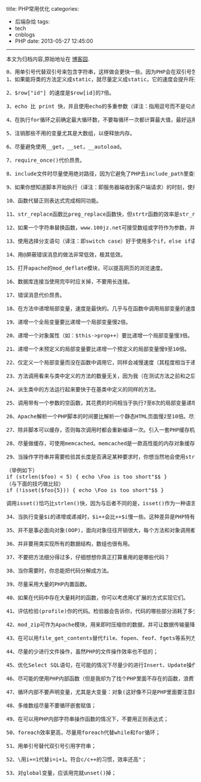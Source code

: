 title: PHP常用优化
categories:
  - 后端杂烩
tags:
  - tech
  - cnblogs
  - PHP
date: 2013-05-27 12:45:00
---

<div class="history-article">本文为归档内容,原始地址在 <a href="http://www.cnblogs.com/hustskyking/archive/2013/05/27/php-optimization.html" target="_blank">博客园</a>.</div>

<pre><span>0、用单引号代替双引号来包含字符串，这样做会更快一些。因为PHP会在双引号包围的字符串中搜寻变量，单引号则不会，注意：只有echo能这么做，它是一种可以把多个字符串当作参数的\函数"（译注：PHP手册中说echo是语言结构，不是真正的函数，故把函数加上了双引号）。
1、如果能将类的方法定义成static，就尽量定义成static，它的速度会提升将近4倍。

2、$row["id"] 的速度是$row[id]的7倍。

3、echo 比 print 快，并且使用echo的多重参数（译注：指用逗号而不是句点）代替字符串连接，比如echo $str1,$str2。

4、在执行for循环之前确定最大循环数，不要每循环一次都计算最大值，最好运用foreach代替。

5、注销那些不用的变量尤其是大数组，以便释放内存。

6、尽量避免使用__get，__set，__autoload。

7、require_once()代价昂贵。

8、include文件时尽量使用绝对路径，因为它避免了PHP去include_path里查找文件的速度，解析操作系统路径所需的时间会更少。

9、如果你想知道脚本开始执行（译注：即服务器端收到客户端请求）的时刻，使用$_SERVER["REQUEST_TIME"]要好于time()。

10、函数代替正则表达式完成相同功能。

11、str_replace函数比preg_replace函数快，但strtr函数的效率是str_replace函数的四倍。

12、如果一个字符串替换函数，www.100jz.net可接受数组或字符作为参数，并且参数长度不太长，那么可以考虑额外写一段替换代码，使得每次传递参数是一个字符，而不是只写一行代码接受数组作为查询和替换的参数。

13、使用选择分支语句（译注：即switch case）好于使用多个if，else if语句。

14、用@屏蔽错误消息的做法非常低效，极其低效。

15、打开apache的mod_deflate模块，可以提高网页的浏览速度。

16、数据库连接当使用完毕时应关掉，不要用长连接。

17、错误消息代价昂贵。

18、在方法中递增局部变量，速度是最快的。几乎与在函数中调用局部变量的速度相当。

19、递增一个全局变量要比递增一个局部变量慢2倍。

20、递增一个对象属性（如：$this-&gt;prop++）要比递增一个局部变量慢3倍。

21、递增一个未预定义的局部变量要比递增一个预定义的局部变量慢9至10倍。

22、仅定义一个局部变量而没在函数中调用它，同样会减慢速度（其程度相当于递增一个局部变量）。PHP大概会检查看是否存在全局变量。

23、方法调用看来与类中定义的方法的数量无关，因为我（在测试方法之前和之后都）添加了10个方法，但性能上没有变化。

24、派生类中的方法运行起来要快于在基类中定义的同样的方法。

25、调用带有一个参数的空函数，其花费的时间相当于执行7至8次的局部变量递增操作。类似的方法调用所花费的时间接近于15次的局部变量递增操作。

26、Apache解析一个PHP脚本的时间要比解析一个静态HTML页面慢2至10倍。尽量多用静态HTML页面，少用脚本。

27、除非脚本可以缓存，否则每次调用时都会重新编译一次。引入一套PHP缓存机制通常可以提升25%至100%的性能，以免除编译开销。

28、尽量做缓存，可使用memcached。memcached是一款高性能的内存对象缓存系统，可用来加速动态Web应用程序，减轻数据库负载。对运算码 (OP code)的缓存很有用，使得脚本不必为每个请求做重新编译。

29、当操作字符串并需要检验其长度是否满足某种要求时，你想当然地会使用strlen()函数。此函数执行起来相当快，因为它不做任何计算，只返回在zval 结构（C的内置数据结构，用于存储PHP变量）中存储的已知字符串长度。但是，由于strlen()是函数，多多少少会有些慢，因为函数调用会经过诸多步骤，如字母小写化（译注：指函数名小写化，PHP不区分函数名大小写）、哈希查找，会跟随被调用的函数一起执行。在某些情况下，你可以使用isset() 技巧加速执行你的代码。

（举例如下）
if (strlen($foo) &lt; 5) { echo \Foo is too short"$$ }
（与下面的技巧做比较）
if (!isset($foo{5})) { echo \Foo is too short"$$ }

调用isset()恰巧比strlen()快，因为与后者不同的是，isset()作为一种语言结构，意味着它的执行不需要函数查找和字母小写化。也就是说，实际上在检验字符串长度的顶层代码中你没有花太多开销。

34、当执行变量$i的递增或递减时，$i++会比++$i慢一些。这种差异是PHP特有的，并不适用于其他语言，所以请不要修改你的C或Java代码并指望它们能立即变快，没用的。++$i更快是因为它只需要3条指令(opcodes)，$i++则需要4条指令。后置递增实际上会产生一个临时变量，这个临时变量随后被递增。而前置递增直接在原值上递增。这是最优化处理的一种，正如Zend的PHP优化器所作的那样。牢记这个优化处理不失为一个好主意，因为并不是所有的指令优化器都会做同样的优化处理，并且存在大量没有装配指令优化器的互联网服务提供商（ISPs）和服务器。

35、并不是事必面向对象(OOP)，面向对象往往开销很大，每个方法和对象调用都会消耗很多内存。

36、并非要用类实现所有的数据结构，数组也很有用。

37、不要把方法细分得过多，仔细想想你真正打算重用的是哪些代码？

38、当你需要时，你总能把代码分解成方法。

39、尽量采用大量的PHP内置函数。

40、如果在代码中存在大量耗时的函数，你可以考虑用C扩展的方式实现它们。

41、评估检验(profile)你的代码。检验器会告诉你，代码的哪些部分消耗了多少时间。Xdebug调试器包含了检验程序，评估检验总体上可以显示出代码的瓶颈。

42、mod_zip可作为Apache模块，用来即时压缩你的数据，并可让数据传输量降低80%。

43、在可以用file_get_contents替代file、fopen、feof、fgets等系列方法的情况下，尽量用file_get_contents，因为他的效率高得多！但是要注意file_get_contents在打开一个URL文件时候的PHP版本问题；

44、尽量的少进行文件操作，虽然PHP的文件操作效率也不低的；

45、优化Select SQL语句，在可能的情况下尽量少的进行Insert、Update操作(在update上，我被恶批过)；

46、尽可能的使用PHP内部函数（但是我却为了找个PHP里面不存在的函数，浪费了本可以写出一个自定义函数的时间，经验问题啊！）；

47、循环内部不要声明变量，尤其是大变量：对象(这好像不只是PHP里面要注意的问题吧？)；

48、多维数组尽量不要循环嵌套赋值；

49、在可以用PHP内部字符串操作函数的情况下，不要用正则表达式；

50、foreach效率更高，尽量用foreach代替while和for循环；

51、用单引号替代双引号引用字符串；

52、\用i+=1代替i=i+1。符合c/c++的习惯，效率还高"；

53、对global变量，应该用完就unset()掉； </span></pre>